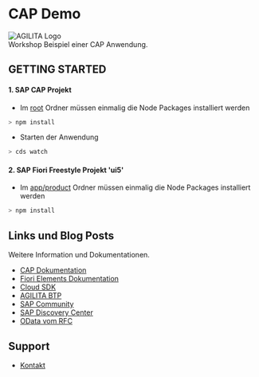 # CAP Demo 

![AGILITA Logo](https://www.agilita.ch/wp-content/uploads/2021/01/AGILITA-logo-e1609922404797.png)<br/>
Workshop Beispiel einer CAP Anwendung.

## GETTING STARTED

#### 1. SAP CAP Projekt

- Im [root](../../tree/master) Ordner müssen einmalig die Node Packages installiert werden
```swift
> npm install
```
- Starten der Anwendung
```swift
> cds watch
``` 

#### 2. SAP Fiori Freestyle Projekt 'ui5'
- Im [app/product](./app/ui5) Ordner müssen einmalig die Node Packages installiert werden
```swift
> npm install
```


## Links und Blog Posts

Weitere Information und Dokumentationen.

- [CAP Dokumentation](https://cap.cloud.sap/docs/)
- [Fiori Elements Dokumentation](https://ui5.sap.com/#/topic/03265b0408e2432c9571d6b3feb6b1fd)
- [Cloud SDK](https://sap.github.io/cloud-sdk/)
- [AGILITA BTP](https://www.agilita.ch/produkte/sap-business-technology-platform/)
- [SAP Community](https://community.sap.com/)
- [SAP Discovery Center](https://discovery-center.cloud.sap/)
- [OData vom RFC](https://blogs.sap.com/2012/10/26/step-by-step-guide-to-build-an-odata-service-based-on-rfcs-part-1/)

## Support

- [Kontakt](https://www.agilita.ch/kontakt/)